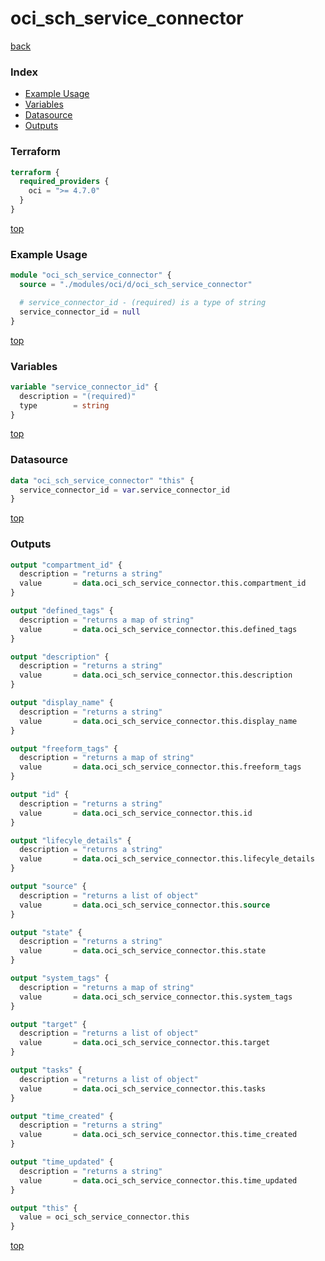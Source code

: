 # oci_sch_service_connector

[back](../oci.md)

### Index

- [Example Usage](#example-usage)
- [Variables](#variables)
- [Datasource](#datasource)
- [Outputs](#outputs)

### Terraform

```terraform
terraform {
  required_providers {
    oci = ">= 4.7.0"
  }
}
```

[top](#index)

### Example Usage

```terraform
module "oci_sch_service_connector" {
  source = "./modules/oci/d/oci_sch_service_connector"

  # service_connector_id - (required) is a type of string
  service_connector_id = null
}
```

[top](#index)

### Variables

```terraform
variable "service_connector_id" {
  description = "(required)"
  type        = string
}
```

[top](#index)

### Datasource

```terraform
data "oci_sch_service_connector" "this" {
  service_connector_id = var.service_connector_id
}
```

[top](#index)

### Outputs

```terraform
output "compartment_id" {
  description = "returns a string"
  value       = data.oci_sch_service_connector.this.compartment_id
}

output "defined_tags" {
  description = "returns a map of string"
  value       = data.oci_sch_service_connector.this.defined_tags
}

output "description" {
  description = "returns a string"
  value       = data.oci_sch_service_connector.this.description
}

output "display_name" {
  description = "returns a string"
  value       = data.oci_sch_service_connector.this.display_name
}

output "freeform_tags" {
  description = "returns a map of string"
  value       = data.oci_sch_service_connector.this.freeform_tags
}

output "id" {
  description = "returns a string"
  value       = data.oci_sch_service_connector.this.id
}

output "lifecyle_details" {
  description = "returns a string"
  value       = data.oci_sch_service_connector.this.lifecyle_details
}

output "source" {
  description = "returns a list of object"
  value       = data.oci_sch_service_connector.this.source
}

output "state" {
  description = "returns a string"
  value       = data.oci_sch_service_connector.this.state
}

output "system_tags" {
  description = "returns a map of string"
  value       = data.oci_sch_service_connector.this.system_tags
}

output "target" {
  description = "returns a list of object"
  value       = data.oci_sch_service_connector.this.target
}

output "tasks" {
  description = "returns a list of object"
  value       = data.oci_sch_service_connector.this.tasks
}

output "time_created" {
  description = "returns a string"
  value       = data.oci_sch_service_connector.this.time_created
}

output "time_updated" {
  description = "returns a string"
  value       = data.oci_sch_service_connector.this.time_updated
}

output "this" {
  value = oci_sch_service_connector.this
}
```

[top](#index)